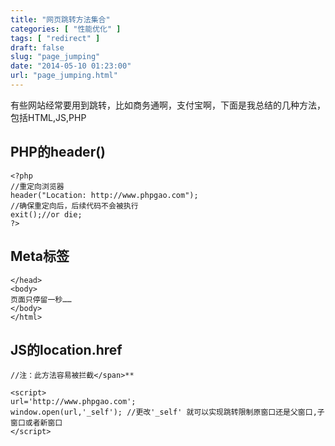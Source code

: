 ```yaml
---
title: "网页跳转方法集合"
categories: [ "性能优化" ]
tags: [ "redirect" ]
draft: false
slug: "page_jumping"
date: "2014-05-10 01:23:00"
url: "page_jumping.html"
---
```


有些网站经常要用到跳转，比如商务通啊，支付宝啊，下面是我总结的几种方法，包括HTML,JS,PHP 

## PHP的header()

    <?php
    //重定向浏览器
    header("Location: http://www.phpgao.com");
    //确保重定向后，后续代码不会被执行
    exit();//or die;
    ?>

## Meta标签

    
    </head>
    <body>
    页面只停留一秒……
    </body>
    </html>   

## **JS的location.href**

    //注：此方法容易被拦截</span>**
    
    <script>
    url='http://www.phpgao.com';
    window.open(url,'_self'); //更改'_self' 就可以实现跳转限制原窗口还是父窗口,子窗口或者新窗口
    </script>
